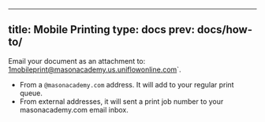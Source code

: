 
---
title: Mobile Printing
type: docs
prev: docs/how-to/
---

Email your document as an attachment to: 1mobileprint@masonacademy.us.uniflowonline.com`. 
* From a `@masonacademy.com` address. It will add to your regular print queue.
* From external addresses, it will sent a print job number to your masonacademy.com email inbox.

